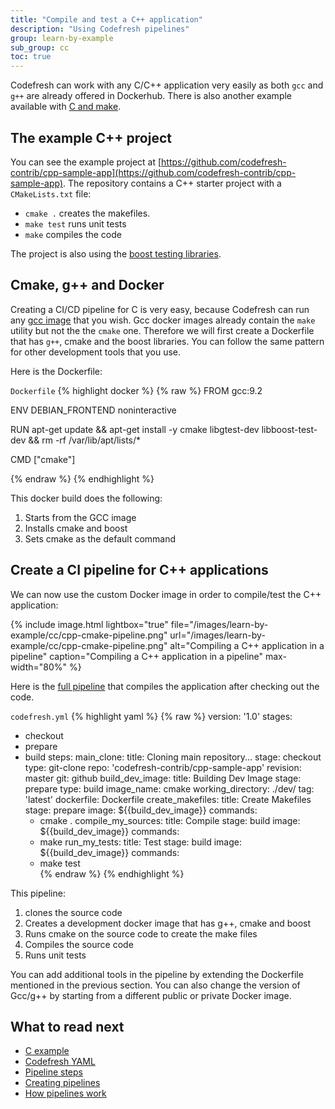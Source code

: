 ```yaml
---
title: "Compile and test a C++ application"
description: "Using Codefresh pipelines"
group: learn-by-example
sub_group: cc
toc: true
---
```


Codefresh can work with any C/C++ application very easily as both `gcc` and `g++` are already offered in Dockerhub. There is also another example available with [C and make]({{site.baseurl}}/docs/learn-by-example/cc/c-make).

## The example C++ project

You can see the example project at [https://github.com/codefresh-contrib/cpp-sample-app](https://github.com/codefresh-contrib/cpp-sample-app). The repository contains a C++ starter project with a `CMakeLists.txt` file:

* `cmake .` creates the makefiles.
* `make test` runs unit tests
* `make` compiles the code

The project is also using the [boost testing libraries](https://www.boost.org/).

## Cmake, g++ and Docker 

Creating a CI/CD pipeline for C is very easy, because Codefresh can run any [gcc image](https://hub.docker.com/_/gcc/) that you wish. Gcc docker images already contain the `make` utility but not the the `cmake` one. Therefore we will first create a Dockerfile that has `g++`, cmake and the boost libraries. You can follow the same pattern for other development tools that you use.


Here is the Dockerfile:

 `Dockerfile`
{% highlight docker %}
{% raw %}
FROM gcc:9.2

ENV DEBIAN_FRONTEND noninteractive

RUN apt-get update && apt-get install -y cmake libgtest-dev libboost-test-dev && rm -rf /var/lib/apt/lists/* 

CMD ["cmake"]

{% endraw %}
{% endhighlight %}

This docker build does the following:

1. Starts from the GCC image
1. Installs cmake and boost
1. Sets cmake as the default command

## Create a CI pipeline for C++ applications

We can now use the custom Docker image in order to compile/test the C++ application:

{% include image.html 
lightbox="true" 
file="/images/learn-by-example/cc/cpp-cmake-pipeline.png" 
url="/images/learn-by-example/cc/cpp-cmake-pipeline.png" 
alt="Compiling a C++ application in a pipeline"
caption="Compiling a C++ application in a pipeline"
max-width="80%" 
%}

Here is the [full pipeline](https://github.com/codefresh-contrib/cpp-sample-app/blob/master/codefresh.yml) that compiles the application after checking out the code.

 `codefresh.yml`
{% highlight yaml %}
{% raw %}
version: '1.0'
stages:
  - checkout
  - prepare
  - build
steps:
  main_clone:
    title: Cloning main repository...
    stage: checkout
    type: git-clone
    repo: 'codefresh-contrib/cpp-sample-app'
    revision: master
    git: github
  build_dev_image:
    title: Building Dev Image
    stage: prepare
    type: build
    image_name: cmake
    working_directory: ./dev/
    tag: 'latest'
    dockerfile: Dockerfile
  create_makefiles:
    title: Create Makefiles
    stage: prepare
    image: ${{build_dev_image}}
    commands:
      - cmake .
  compile_my_sources:
    title: Compile
    stage: build
    image: ${{build_dev_image}}
    commands:
      - make
  run_my_tests:
    title: Test
    stage: build
    image: ${{build_dev_image}}
    commands:
      - make test     
{% endraw %}
{% endhighlight %}

This pipeline:

1. clones the source code
1. Creates a development docker image that has g++, cmake and boost
1. Runs cmake on the source code to create the make files
1. Compiles the source code
1. Runs unit tests

You can add additional tools in the pipeline by extending the Dockerfile mentioned in the previous section. You can also
change the version of Gcc/g++ by starting from a different public or private Docker image.


## What to read next

* [C example]({{site.baseurl}}/docs/learn-by-example/cc/c-make/)
* [Codefresh YAML]({{site.baseurl}}/docs/codefresh-yaml/what-is-the-codefresh-yaml/)
* [Pipeline steps]({{site.baseurl}}/docs/codefresh-yaml/steps/)
* [Creating pipelines]({{site.baseurl}}/docs/configure-ci-cd-pipeline/pipelines/)
* [How pipelines work]({{site.baseurl}}/docs/configure-ci-cd-pipeline/introduction-to-codefresh-pipelines/)